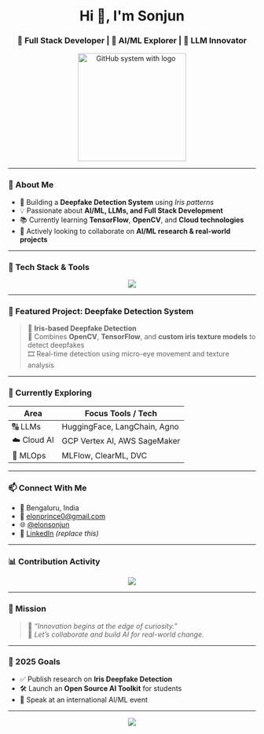 <h1 align="center">Hi 👋, I'm Sonjun</h1>
<h3 align="center">🚀 Full Stack Developer | 🤖 AI/ML Explorer | 🧠 LLM Innovator</h3>

<p align="center">
  <img src="https://media.giphy.com/media/RbDKaczqWovIugyJmW/giphy.gif" width="220" alt="GitHub system with logo" />
</p>

---

### 🧠 About Me

- 🔭 Building a **Deepfake Detection System** using *Iris patterns*  
- 💡 Passionate about **AI/ML, LLMs, and Full Stack Development**  
- 📚 Currently learning **TensorFlow**, **OpenCV**, and **Cloud technologies**  
- 🤝 Actively looking to collaborate on **AI/ML research & real-world projects**

---

### 🚀 Tech Stack & Tools

<p align="center">
  <img src="https://skillicons.dev/icons?i=python,tensorflow,opencv,html,css,js,react,cpp,flask,linux&perline=6" />
</p>

---

### 🌟 Featured Project: Deepfake Detection System

> 🧿 **Iris-based Deepfake Detection**  
> 🎯 Combines **OpenCV**, **TensorFlow**, and **custom iris texture models** to detect deepfakes  
> 🎞️ Real-time detection using micro-eye movement and texture analysis

---

### 🌱 Currently Exploring

| Area         | Focus Tools / Tech |
|--------------|---------------------|
| 🔠 LLMs       | HuggingFace, LangChain, Agno |
| ☁️ Cloud AI   | GCP Vertex AI, AWS SageMaker |
| 🧪 MLOps      | MLFlow, ClearML, DVC |

---

### 📫 Connect With Me

- 📍 Bengaluru, India  
- 📧 [elonprince0@gmail.com](mailto:elonprince0@gmail.com)  
- 🌐 [@elonsonjun](https://github.com/elonsonjun)  
- 💼 [LinkedIn](https://linkedin.com/in/yourname) *(replace this)*

---

### 📊 Contribution Activity

<p align="center">
  <img src="https://github-readme-streak-stats.herokuapp.com?user=elonsonjun&theme=react&hide_border=true&date_format=M%20j%5B%2C%20Y%5D" />
</p>

---

### 🧭 Mission

> 💬 _“Innovation begins at the edge of curiosity.”_  
> 🤝 *Let’s collaborate and build AI for real-world change.*

---

### 🎯 2025 Goals

- ✅ Publish research on **Iris Deepfake Detection**  
- 🛠️ Launch an **Open Source AI Toolkit** for students  
- 🎤 Speak at an international AI/ML event

---

<p align="center">
  <img src="https://readme-typing-svg.demolab.com?font=Fira+Code&pause=1000&color=00F7FF&center=true&vCenter=true&width=435&lines=Let%E2%80%99s+build+future-ready+AI+🧠;Connect+%7C+Collaborate+%7C+Create+%F0%9F%9A%80" />
</p>
